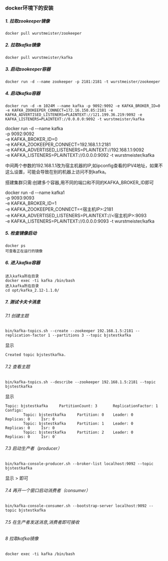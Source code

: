 ### docker环境下的安装


##### 1. 拉取zookeeper镜像
```
docker pull wurstmeister/zookeeper
```

##### 2. 拉取kafka镜像
```
docker pull wurstmeister/kafka
```

##### 3. 启动zookeeper容器
```
docker run -d --name zookeeper -p 2181:2181 -t wurstmeister/zookeeper
```
##### 4. 启动kafka容器
```
docker run -d -m 1024M --name kafka -p 9092:9092 -e KAFKA_BROKER_ID=0 -e KAFKA_ZOOKEEPER_CONNECT=172.16.150.85:2181 -e KAFKA_ADVERTISED_LISTENERS=PLAINTEXT://121.199.36.219:9092 -e KAFKA_LISTENERS=PLAINTEXT://0.0.0.0:9092 -t wurstmeister/kafka
```

docker run  -d --name kafka \
-p 9092:9092 \
-e KAFKA_BROKER_ID=0 \
-e KAFKA_ZOOKEEPER_CONNECT=192.168.1.1:2181 \
-e KAFKA_ADVERTISED_LISTENERS=PLAINTEXT://192.168.1.1:9092 \
-e KAFKA_LISTENERS=PLAINTEXT://0.0.0.0:9092 -t wurstmeister/kafka

中间两个参数的192.168.1.1改为宿主机器的IP,如ipconfig查看的IPV4地址，如果不这么设置，可能会导致在别的机器上访问不到kafka。

搭建集群只需:创建多个容器,用不同的端口和不同的KAFKA_BROKER_ID即可

docker run -d --name kafka1 \
-p 9093:9093 \
-e KAFKA_BROKER_ID=1 \
-e KAFKA_ZOOKEEPER_CONNECT=<宿主机IP>:2181 \
-e KAFKA_ADVERTISED_LISTENERS=PLAINTEXT://<宿主机IP>:9093 \
-e KAFKA_LISTENERS=PLAINTEXT://0.0.0.0:9093 -t wurstmeister/kafka
##### 5. 检查镜像启动
```
docker ps
可查看正在运行的镜像
```
##### 6. 进入kafka容器
```
进入kafka所在目录
docker exec -ti kafka /bin/bash
进入kafka所在目录
cd opt/kafka_2.12-1.1.0/
```
##### 7. 测试卡夫卡消息

###### 7.1 创建主题
```
bin/kafka-topics.sh --create --zookeeper 192.168.1.5:2181 --replication-factor 1 --partitions 3 --topic bjstestkafka
```
显示
```
Created topic bjstestkafka.
```

###### 7.2 查看主题
```
bin/kafka-topics.sh --describe --zookeeper 192.168.1.5:2181 --topic bjstestkafka
```
显示
```
Topic: bjstestkafka     PartitionCount: 3       ReplicationFactor: 1    Configs:
        Topic: bjstestkafka     Partition: 0    Leader: 0       Replicas: 0     Isr: 0
        Topic: bjstestkafka     Partition: 1    Leader: 0       Replicas: 0     Isr: 0
        Topic: bjstestkafka     Partition: 2    Leader: 0       Replicas: 0     Isr: 0`
```
###### 7.3 启动生产者（producer）
```
bin/kafka-console-producer.sh --broker-list localhost:9092 --topic bjstestkafka
```
显示 > 即可
###### 7.4 再开一个窗口启动消费者（consumer）
```
bin/kafka-console-consumer.sh --bootstrap-server localhost:9092 --topic bjstestkafka
```
###### 7.5 在生产者发送消息,消费者即可接收
###### 8 拉取kafka镜像
```
docker exec -ti kafka /bin/bash
```
